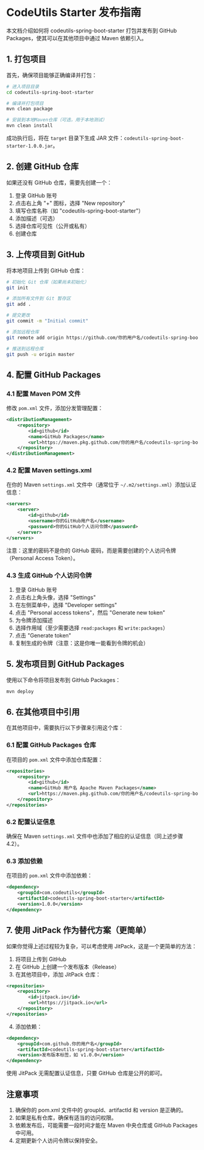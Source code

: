 # CodeUtils Starter 发布指南

本文档介绍如何将 codeutils-spring-boot-starter 打包并发布到 GitHub Packages，使其可以在其他项目中通过 Maven 依赖引入。

## 1. 打包项目

首先，确保项目能够正确编译并打包：

```bash
# 进入项目目录
cd codeutils-spring-boot-starter

# 编译并打包项目
mvn clean package

# 安装到本地Maven仓库（可选，用于本地测试）
mvn clean install
```

成功执行后，将在 `target` 目录下生成 JAR 文件：`codeutils-spring-boot-starter-1.0.0.jar`。

## 2. 创建 GitHub 仓库

如果还没有 GitHub 仓库，需要先创建一个：

1. 登录 GitHub 账号
2. 点击右上角 "+" 图标，选择 "New repository"
3. 填写仓库名称（如 "codeutils-spring-boot-starter"）
4. 添加描述（可选）
5. 选择仓库可见性（公开或私有）
6. 创建仓库

## 3. 上传项目到 GitHub

将本地项目上传到 GitHub 仓库：

```bash
# 初始化 Git 仓库（如果尚未初始化）
git init

# 添加所有文件到 Git 暂存区
git add .

# 提交更改
git commit -m "Initial commit"

# 添加远程仓库
git remote add origin https://github.com/你的用户名/codeutils-spring-boot-starter.git

# 推送到远程仓库
git push -u origin master
```

## 4. 配置 GitHub Packages

### 4.1 配置 Maven POM 文件

修改 `pom.xml` 文件，添加分发管理配置：

```xml
<distributionManagement>
    <repository>
        <id>github</id>
        <name>GitHub Packages</name>
        <url>https://maven.pkg.github.com/你的用户名/codeutils-spring-boot-starter</url>
    </repository>
</distributionManagement>
```

### 4.2 配置 Maven settings.xml

在你的 Maven `settings.xml` 文件中（通常位于 `~/.m2/settings.xml`）添加认证信息：

```xml
<servers>
    <server>
        <id>github</id>
        <username>你的GitHub用户名</username>
        <password>你的GitHub个人访问令牌</password>
    </server>
</servers>
```

注意：这里的密码不是你的 GitHub 密码，而是需要创建的个人访问令牌（Personal Access Token）。

### 4.3 生成 GitHub 个人访问令牌

1. 登录 GitHub 账号
2. 点击右上角头像，选择 "Settings"
3. 在左侧菜单中，选择 "Developer settings"
4. 点击 "Personal access tokens"，然后 "Generate new token"
5. 为令牌添加描述
6. 选择作用域（至少需要选择 `read:packages` 和 `write:packages`）
7. 点击 "Generate token"
8. 复制生成的令牌（注意：这是你唯一能看到令牌的机会）

## 5. 发布项目到 GitHub Packages

使用以下命令将项目发布到 GitHub Packages：

```bash
mvn deploy
```

## 6. 在其他项目中引用

在其他项目中，需要执行以下步骤来引用这个库：

### 6.1 配置 GitHub Packages 仓库

在项目的 `pom.xml` 文件中添加仓库配置：

```xml
<repositories>
    <repository>
        <id>github</id>
        <name>GitHub 用户名 Apache Maven Packages</name>
        <url>https://maven.pkg.github.com/你的用户名/codeutils-spring-boot-starter</url>
    </repository>
</repositories>
```

### 6.2 配置认证信息

确保在 Maven `settings.xml` 文件中也添加了相应的认证信息（同上述步骤 4.2）。

### 6.3 添加依赖

在项目的 `pom.xml` 文件中添加依赖：

```xml
<dependency>
    <groupId>com.codeutils</groupId>
    <artifactId>codeutils-spring-boot-starter</artifactId>
    <version>1.0.0</version>
</dependency>
```

## 7. 使用 JitPack 作为替代方案（更简单）

如果你觉得上述过程较为复杂，可以考虑使用 JitPack，这是一个更简单的方法：

1. 将项目上传到 GitHub
2. 在 GitHub 上创建一个发布版本（Release）
3. 在其他项目中，添加 JitPack 仓库：

```xml
<repositories>
    <repository>
        <id>jitpack.io</id>
        <url>https://jitpack.io</url>
    </repository>
</repositories>
```

4. 添加依赖：

```xml
<dependency>
    <groupId>com.github.你的用户名</groupId>
    <artifactId>codeutils-spring-boot-starter</artifactId>
    <version>发布版本标签，如 v1.0.0</version>
</dependency>
```

使用 JitPack 无需配置认证信息，只要 GitHub 仓库是公开的即可。

## 注意事项

1. 确保你的 pom.xml 文件中的 groupId、artifactId 和 version 是正确的。
2. 如果是私有仓库，确保有适当的访问权限。
3. 依赖发布后，可能需要一段时间才能在 Maven 中央仓库或 GitHub Packages 中可用。
4. 定期更新个人访问令牌以保持安全。 
